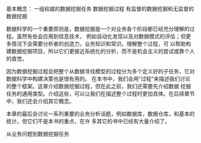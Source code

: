 基本概念：
一组权威的数据挖掘任务
数据挖掘过程
有监督的数据挖掘和无监督的数据挖掘

数据科学的一个重要原则是，数据挖掘是一个对业务各个阶段都已经充分理解的过程。虽然有些会应用到信息技术，
例如自动化发现以及对数据模式的评估；但更多情况下会需要分析者的创造力，业务知识和常识。理解整个过程，可
以帮助构建数据挖掘项目，所以它们更接近系统化的分析，而不是机会主义的尝试或靠个人的直觉。

因为数据挖掘过程会把整个从数据寻找模型的过程分为多个定义好的子任务，它对数据科学中构建决策也是很有用的。
在本书中，我们会用“过程”来描述我们讨论的整个框架。这章介绍数据挖掘过程，但在此之前，我们还需要先介绍数据
挖掘任务的通用类型。介绍这些，可以让我们在描述整个过程时更加具体。在后续章节中，我们还会介绍其它概念。

本章的最后会讨论一系列重要的业务分析话题，例如数据库，数据仓库，和基本的统计。但它们不是本书的重点，在许
多其它的书中已经有大量介绍了。

从业务问题到数据挖掘任务

